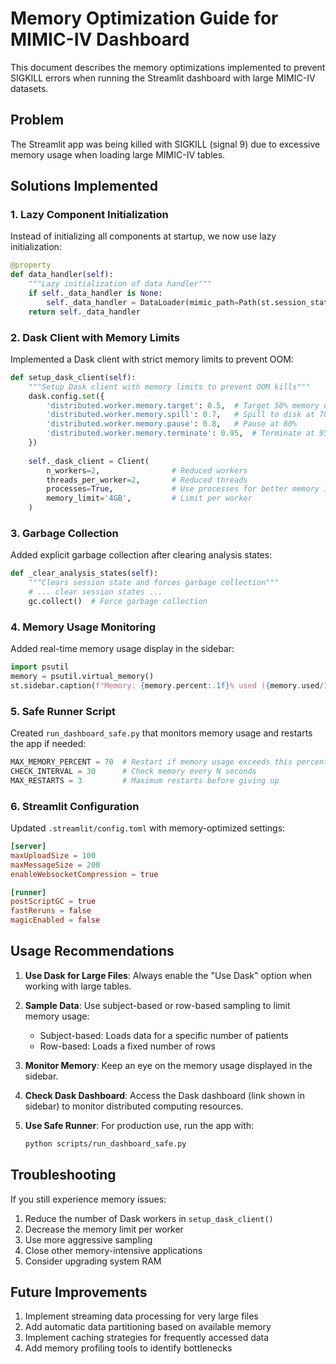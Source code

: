 # Memory Optimization Guide for MIMIC-IV Dashboard

This document describes the memory optimizations implemented to prevent SIGKILL errors when running the Streamlit dashboard with large MIMIC-IV datasets.

## Problem

The Streamlit app was being killed with SIGKILL (signal 9) due to excessive memory usage when loading large MIMIC-IV tables.

## Solutions Implemented

### 1. Lazy Component Initialization

Instead of initializing all components at startup, we now use lazy initialization:

```python
@property
def data_handler(self):
    """Lazy initialization of data handler"""
    if self._data_handler is None:
        self._data_handler = DataLoader(mimic_path=Path(st.session_state.mimic_path))
    return self._data_handler
```

### 2. Dask Client with Memory Limits

Implemented a Dask client with strict memory limits to prevent OOM:

```python
def setup_dask_client(self):
    """Setup Dask client with memory limits to prevent OOM kills"""
    dask.config.set({
        'distributed.worker.memory.target': 0.5,  # Target 50% memory usage
        'distributed.worker.memory.spill': 0.7,   # Spill to disk at 70%
        'distributed.worker.memory.pause': 0.8,   # Pause at 80%
        'distributed.worker.memory.terminate': 0.95,  # Terminate at 95%
    })
    
    self._dask_client = Client(
        n_workers=2,                # Reduced workers
        threads_per_worker=2,       # Reduced threads
        processes=True,             # Use processes for better memory isolation
        memory_limit='4GB',         # Limit per worker
    )
```

### 3. Garbage Collection

Added explicit garbage collection after clearing analysis states:

```python
def _clear_analysis_states(self):
    """Clears session state and forces garbage collection"""
    # ... clear session states ...
    gc.collect()  # Force garbage collection
```

### 4. Memory Usage Monitoring

Added real-time memory usage display in the sidebar:

```python
import psutil
memory = psutil.virtual_memory()
st.sidebar.caption(f"Memory: {memory.percent:.1f}% used ({memory.used/1e9:.1f}/{memory.total/1e9:.1f} GB)")
```

### 5. Safe Runner Script

Created `run_dashboard_safe.py` that monitors memory usage and restarts the app if needed:

```python
MAX_MEMORY_PERCENT = 70  # Restart if memory usage exceeds this percentage
CHECK_INTERVAL = 30      # Check memory every N seconds
MAX_RESTARTS = 3         # Maximum restarts before giving up
```

### 6. Streamlit Configuration

Updated `.streamlit/config.toml` with memory-optimized settings:

```toml
[server]
maxUploadSize = 100
maxMessageSize = 200
enableWebsocketCompression = true

[runner]
postScriptGC = true
fastReruns = false
magicEnabled = false
```

## Usage Recommendations

1. **Use Dask for Large Files**: Always enable the "Use Dask" option when working with large tables.

2. **Sample Data**: Use subject-based or row-based sampling to limit memory usage:
   - Subject-based: Loads data for a specific number of patients
   - Row-based: Loads a fixed number of rows

3. **Monitor Memory**: Keep an eye on the memory usage displayed in the sidebar.

4. **Check Dask Dashboard**: Access the Dask dashboard (link shown in sidebar) to monitor distributed computing resources.

5. **Use Safe Runner**: For production use, run the app with:
   ```bash
   python scripts/run_dashboard_safe.py
   ```

## Troubleshooting

If you still experience memory issues:

1. Reduce the number of Dask workers in `setup_dask_client()`
2. Decrease the memory limit per worker
3. Use more aggressive sampling
4. Close other memory-intensive applications
5. Consider upgrading system RAM

## Future Improvements

1. Implement streaming data processing for very large files
2. Add automatic data partitioning based on available memory
3. Implement caching strategies for frequently accessed data
4. Add memory profiling tools to identify bottlenecks